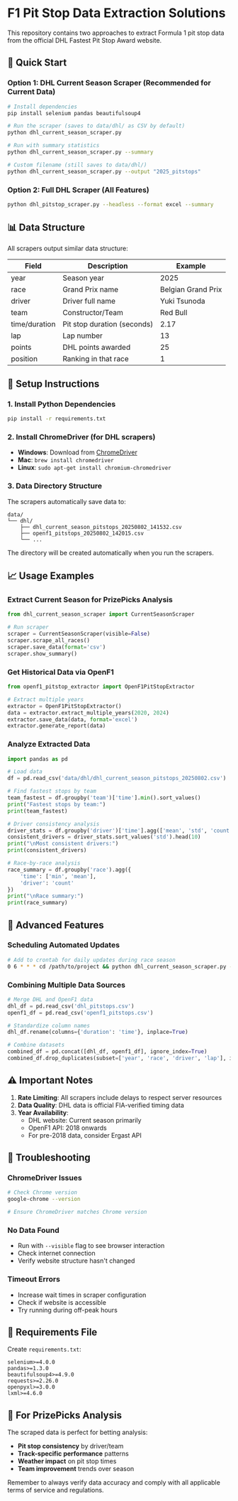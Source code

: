 # F1 Pit Stop Data Extraction Solutions

This repository contains two approaches to extract Formula 1 pit stop data from the official DHL Fastest Pit Stop Award website.

## 🎯 Quick Start

### Option 1: DHL Current Season Scraper (Recommended for Current Data)
```bash
# Install dependencies
pip install selenium pandas beautifulsoup4

# Run the scraper (saves to data/dhl/ as CSV by default)
python dhl_current_season_scraper.py

# Run with summary statistics
python dhl_current_season_scraper.py --summary

# Custom filename (still saves to data/dhl/)
python dhl_current_season_scraper.py --output "2025_pitstops"
```

### Option 2: Full DHL Scraper (All Features)
```bash
python dhl_pitstop_scraper.py --headless --format excel --summary
```

## 📊 Data Structure

All scrapers output similar data structure:

| Field | Description | Example |
|-------|-------------|---------|
| year | Season year | 2025 |
| race | Grand Prix name | Belgian Grand Prix |
| driver | Driver full name | Yuki Tsunoda |
| team | Constructor/Team | Red Bull |
| time/duration | Pit stop duration (seconds) | 2.17 |
| lap | Lap number | 13 |
| points | DHL points awarded | 25 |
| position | Ranking in that race | 1 |

## 🔧 Setup Instructions

### 1. Install Python Dependencies
```bash
pip install -r requirements.txt
```

### 2. Install ChromeDriver (for DHL scrapers)
- **Windows**: Download from [ChromeDriver](https://chromedriver.chromium.org/)
- **Mac**: `brew install chromedriver`
- **Linux**: `sudo apt-get install chromium-chromedriver`

### 3. Data Directory Structure
The scrapers automatically save data to:
```
data/
└── dhl/
    ├── dhl_current_season_pitstops_20250802_141532.csv
    ├── openf1_pitstops_20250802_142015.csv
    └── ...
```
The directory will be created automatically when you run the scrapers.

## 📈 Usage Examples

### Extract Current Season for PrizePicks Analysis
```python
from dhl_current_season_scraper import CurrentSeasonScraper

# Run scraper
scraper = CurrentSeasonScraper(visible=False)
scraper.scrape_all_races()
scraper.save_data(format='csv')
scraper.show_summary()
```

### Get Historical Data via OpenF1
```python
from openf1_pitstop_extractor import OpenF1PitStopExtractor

# Extract multiple years
extractor = OpenF1PitStopExtractor()
data = extractor.extract_multiple_years(2020, 2024)
extractor.save_data(data, format='excel')
extractor.generate_report(data)
```

### Analyze Extracted Data
```python
import pandas as pd

# Load data
df = pd.read_csv('data/dhl/dhl_current_season_pitstops_20250802.csv')

# Find fastest stops by team
team_fastest = df.groupby('team')['time'].min().sort_values()
print("Fastest stops by team:")
print(team_fastest)

# Driver consistency analysis
driver_stats = df.groupby('driver')['time'].agg(['mean', 'std', 'count'])
consistent_drivers = driver_stats.sort_values('std').head(10)
print("\nMost consistent drivers:")
print(consistent_drivers)

# Race-by-race analysis
race_summary = df.groupby('race').agg({
    'time': ['min', 'mean'],
    'driver': 'count'
})
print("\nRace summary:")
print(race_summary)
```

## 🚀 Advanced Features

### Scheduling Automated Updates
```bash
# Add to crontab for daily updates during race season
0 6 * * * cd /path/to/project && python dhl_current_season_scraper.py --output "daily_update" >> scraper.log 2>&1
```

### Combining Multiple Data Sources
```python
# Merge DHL and OpenF1 data
dhl_df = pd.read_csv('dhl_pitstops.csv')
openf1_df = pd.read_csv('openf1_pitstops.csv')

# Standardize column names
dhl_df.rename(columns={'duration': 'time'}, inplace=True)

# Combine datasets
combined_df = pd.concat([dhl_df, openf1_df], ignore_index=True)
combined_df.drop_duplicates(subset=['year', 'race', 'driver', 'lap'], inplace=True)
```

## ⚠️ Important Notes

1. **Rate Limiting**: All scrapers include delays to respect server resources
2. **Data Quality**: DHL data is official FIA-verified timing data
3. **Year Availability**: 
   - DHL website: Current season primarily
   - OpenF1 API: 2018 onwards
   - For pre-2018 data, consider Ergast API

## 🐛 Troubleshooting

### ChromeDriver Issues
```bash
# Check Chrome version
google-chrome --version

# Ensure ChromeDriver matches Chrome version
```

### No Data Found
- Run with `--visible` flag to see browser interaction
- Check internet connection
- Verify website structure hasn't changed

### Timeout Errors
- Increase wait times in scraper configuration
- Check if website is accessible
- Try running during off-peak hours

## 📝 Requirements File

Create `requirements.txt`:
```
selenium>=4.0.0
pandas>=1.3.0
beautifulsoup4>=4.9.0
requests>=2.26.0
openpyxl>=3.0.0
lxml>=4.6.0
```

## 🎯 For PrizePicks Analysis

The scraped data is perfect for betting analysis:
- **Pit stop consistency** by driver/team
- **Track-specific performance** patterns
- **Weather impact** on pit stop times
- **Team improvement** trends over season

Remember to always verify data accuracy and comply with all applicable terms of service and regulations.